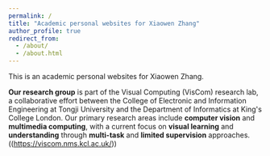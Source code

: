 ```yaml
---
permalink: /
title: "Academic personal websites for Xiaowen Zhang"
author_profile: true
redirect_from: 
  - /about/
  - /about.html
---
```



This is an academic personal websites for Xiaowen Zhang.


**Our research group** is part of the Visual Computing (VisCom) research lab, a collaborative effort between the College of Electronic and Information Engineering at Tongji University and the Department of Informatics at King's College London. Our primary research areas include **computer vision** and **multimedia computing**, with a current focus on **visual learning** and **understanding** through **multi-task** and **limited supervision** approaches.((https://viscom.nms.kcl.ac.uk/))

